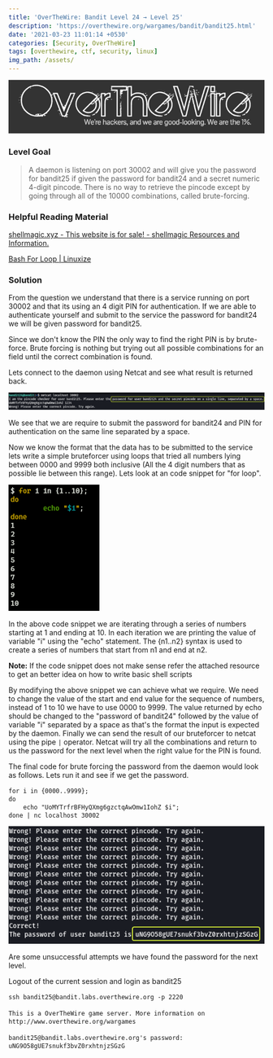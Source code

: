 ```yaml
---
title: 'OverTheWire: Bandit Level 24 → Level 25'
description: 'https://overthewire.org/wargames/bandit/bandit25.html'
date: '2021-03-23 11:01:14 +0530'
categories: [Security, OverTheWire]
tags: [overthewire, ctf, security, linux]
img_path: /assets/
---
```


![OverTheWire Banner](images/overthewire-banner.png)

### Level Goal

> A daemon is listening on port 30002 and will give you the password for bandit25 if given the password for bandit24 and a secret numeric 4-digit pincode. There is no way to retrieve the pincode except by going through all of the 10000 combinations, called brute-forcing.

### Helpful Reading Material

[shellmagic.xyz - This website is for sale! - shellmagic Resources and Information.](https://shellmagic.xyz/)

[Bash For Loop \| Linuxize](https://linuxize.com/post/bash-for-loop/)

### Solution

From the question we understand that there is a service running on port 30002 and that its using an 4 digit PIN for authentication. If we are able to authenticate yourself and submit to the service the password for bandit24 we will be given password for bandit25.

Since we don't know the PIN the only way to find the right PIN is by brute-force. Brute forcing is nothing but trying out all possible combinations for an field until the correct combination is found.

Lets connect to the daemon using Netcat and see what result is returned back.

![Access Target Service via Netcat](images/bandit-24-25/netcat-service.png)

We see that we are require to submit the password for bandit24 and PIN for authentication on the same line separated by a space.

Now we know the format that the data has to be submitted to the service lets write a simple bruteforcer using loops that tried all numbers lying between 0000 and 9999 both inclusive (All the 4 digit numbers that as possible lie between this range). Lets look at an code snippet for "for loop".

![Bash For Loop](images/bandit-24-25/bash-for-loop.png)

In the above code snippet we are iterating through a series of numbers starting at 1 and ending at 10. In each iteration we are printing the value of variable "i" using the "echo" statement. The {n1..n2} syntax is used to create a series of numbers that start from n1 and end at n2.

**Note:** If the code snippet does not make sense refer the attached resource to get an better idea on how to write basic shell scripts

By modifying the above snippet we can achieve what we require. We need to change the value of the start and end value for the sequence of numbers, instead of 1 to 10 we have to use 0000 to 9999. The value returned by echo should be changed to the "password of bandit24" followed by the value of variable "i" separated by a space as that's the format the input is expected by the daemon. Finally we can send the result of our bruteforcer to netcat using the pipe `|` operator. Netcat will try all the combinations and return to us the password for the next level when the right value for the PIN is found.

The final code for brute forcing the password from the daemon would look as follows. Lets run it and see if we get the password.

```
for i in {0000..9999}; 
do 
	echo "UoMYTrfrBFHyQXmg6gzctqAwOmw1IohZ $i"; 
done | nc localhost 30002
```

![Bandit 25 Password|460](images/bandit-24-25/bandit25-password.png)

Are some unsuccessful attempts we have found the password for the next level.

Logout of the current session and login as bandit25

```
ssh bandit25@bandit.labs.overthewire.org -p 2220

This is a OverTheWire game server. More information on http://www.overthewire.org/wargames

bandit25@bandit.labs.overthewire.org's password: uNG9O58gUE7snukf3bvZ0rxhtnjzSGzG
```